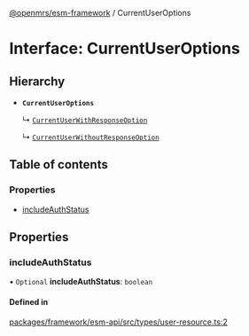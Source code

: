 [@openmrs/esm-framework](../API.md) / CurrentUserOptions

# Interface: CurrentUserOptions

## Hierarchy

- **`CurrentUserOptions`**

  ↳ [`CurrentUserWithResponseOption`](CurrentUserWithResponseOption.md)

  ↳ [`CurrentUserWithoutResponseOption`](CurrentUserWithoutResponseOption.md)

## Table of contents

### Properties

- [includeAuthStatus](CurrentUserOptions.md#includeauthstatus)

## Properties

### includeAuthStatus

• `Optional` **includeAuthStatus**: `boolean`

#### Defined in

[packages/framework/esm-api/src/types/user-resource.ts:2](https://github.com/openmrs/openmrs-esm-core/blob/master/packages/framework/esm-api/src/types/user-resource.ts#L2)
